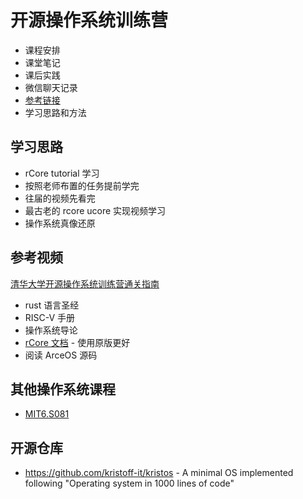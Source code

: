 # 开源操作系统训练营

- 课程安排
- 课堂笔记
- 课后实践
- 微信聊天记录
- [参考链接](./refers/index.md)
- 学习思路和方法

## 学习思路

- rCore tutorial 学习
- 按照老师布置的任务提前学完
- 往届的视频先看完
- 最古老的 rcore ucore 实现视频学习
- 操作系统真像还原

## 参考视频

[清华大学开源操作系统训练营通关指南](https://www.bilibili.com/video/BV1cxrDYWEUT/?spm_id_from=333.337.search-card.all.click&vd_source=1f499e0d3ee2ccc59156087c1ac8221c)

- rust 语言圣经
- RISC-V 手册
- 操作系统导论
- [rCore 文档](https://learningos.cn/rCore-Tutorial-Guide-2025S/) - 使用原版更好
- 阅读 ArceOS 源码

## 其他操作系统课程

- [MIT6.S081](https://csdiy.wiki/%E6%93%8D%E4%BD%9C%E7%B3%BB%E7%BB%9F/MIT6.S081/#xv6)

## 开源仓库

- https://github.com/kristoff-it/kristos - A minimal OS implemented following "Operating system in 1000 lines of code"